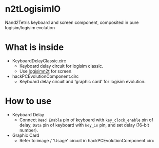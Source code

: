 # n2tLogisimIO
Nand2Tetris keyboard and screen component, composited in pure logisim/logisim evolution

# What is inside
 - KeyboardDelayClassic.circ
   - Keyboard delay circuit for logisim classic.
   - Use [logisimn2t](https://github.com/itoshkov/logisimn2t) for screen.
 - hackPCEvolutionComponent.circ
   - Keyboard delay circuit and 'graphic card' for logisim evolution.

  # How to use
   - Keyboard Delay
     - Connect `Read Enable` pin of keyboard with `key_clock_enable` pin of delay, `Data` pin of keyboard with `key_in` pin, and set delay (16-bit number).
   - Graphic Card
     - Refer to image / 'Usage' circuit in hackPCEvolutionComponent.circ

